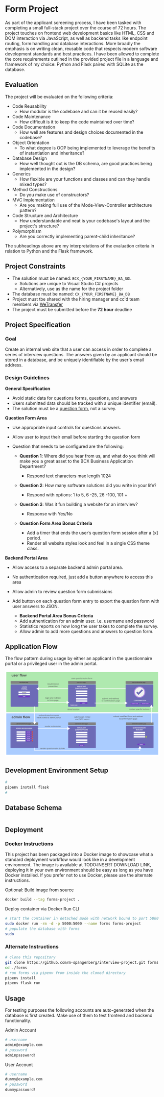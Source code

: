 # Form Project

As part of the applicant screening process, I have been tasked with completing a small full-stack project over the course of 72 hours. The project touches on frontend web development basics like HTML, CSS and DOM interaction via JavaScript, as well as backend tasks like endpoint routing, form handling and database interactions. More broadly the emphasis is on writing clean, reusable code that respects modern software development standards and best practices. I have been allowed to complete the core requirements outlined in the provided project file in a language and framework of my choice: Python and Flask paired with SQLite as the database.

## Evaluation

The project will be evaluated on the following criteria:

* Code Reusability
  * How modular is the codebase and can it be reused easily?
* Code Maintenance
  * How difficult is it to keep the code maintained over time?
* Code Documentation
  * How well are features and design choices documented in the codebase?
* Object Orientation
  * To what degree is OOP being implemented to leverage the benefits of instantiation and inheritance?
* Database Design
  * How well thought out is the DB schema, are good practices being implemented in the design?
* Generics
  * How flexible are your functions and classes and can they handle mixed types?
* Method Constructions
  * Do you make use of constructors?
* MVC Implementation
  * Are you making full use of the Mode-View-Controller architecture pattern?
* Code Structure and Architecture
  * How understandable and neat is your codebase's layout and the project's structure?
* Polymorphism
  * Are you correctly implementing parent-child inheritance?

The subheadings above are my interpretations of the evaluation criteria in relation to Python and the Flask framework.

## Project Constraints

* The solution must be named: `BCX_{YOUR_FIRSTNAME}_BA_SOL`
  * Solutions are unique to Visual Studio C# projects
  * Alternatively, use as the name for the project folder
* The database must be named: `CX_{YOUR_FIRSTNAME}_BA_DB`
* Project must tbe shared with the hiring manager and cc'd team members via [WeTransfer](https://wetransfer.com/)
* The project must be submitted before the **72 hour** deadline

## Project Specification

### Goal

Create an internal web site that a user can access in order to complete a series of interview questions. The answers given by an applicant should be stored in a database, and be uniquely identifiable by the user's email address.

### Design Guidelines

**General Specification**

* Avoid static data for questions forms, questions, and answers
* Users submitted data should be tracked with a unique identifier (email).
* The solution must be a [question form](https://www.surveymonkey.com/mp/survey-vs-questionnaire/), not a survey.

**Question Form Area**

* Use appropriate input controls for questions answers.
* Allow user to input their email before starting the question form
* Question that needs to be configured are the following:

  * **Question 1**: Where did you hear from us, and what do you think will make you a
great asset to the BCX Business Application Department?
    * Respond text characters max length 1024

  * **Question 2**: How many software solutions did you write in your life?
    * Respond with options: 1 to 5, 6 -25, 26 -100, 101 +

  * **Question 3**: Was it fun building a website for an interview?
    * Response with Yes/No

  * **Question Form Area Bonus Criteria**
    * Add a timer that ends the user’s question form session after a [x] period.
    * Render all website styles look and feel in a single CSS theme class.

**Backend Portal Area**

* Allow access to a separate backend admin portal area.
* No authentication required, just add a button anywhere to access this area
* Allow admin to review question form submissions
* Add button on each question form entry to export the question form with user answers
to JSON.

  * **Backend Portal Area Bonus Criteria**
  * Add authentication for an admin user. i.e. username and password
  * Statistics reports on how long the user takes to complete the survey.
  * Allow admin to add more questions and answers to question form.

## Application Flow

The flow pattern during usage by either an applicant in the questionnaire portal or a privileged user in the admin portal.

![Interview Project Flow Illustration](/readme/interview-project-flow.svg)


## Development Environment Setup

```bash
# 
pipenv install flask
#

```

## Database Schema

```sql
```

## Deployment

### Docker Instructions

This project has been packaged into a Docker image to showcase what a standard deployment workflow would look like in a development environment. The image is available at TODO:INSERT DOWNLOAD LINK, deploying it in your own environment should be easy as long as you have Docker installed. If you prefer not to use Docker, please use the alternate instructions.

Optional: Build image from source

```bash
docker build --tag forms-project .
```

Deploy container via Docker Run CLI

```bash
# start the container in detached mode with network bound to port 5000 and destroy it on exit
sudo docker run -rm -d -p 5000:5000 --name forms forms-project
# populate the database with forms
sudo 
```

### Alternate Instructions

```bash
# clone this repository
git clone https://github.com/m-spangenberg/interview-project.git forms
cd ./forms
# run forms via pipenv from inside the cloned directory
pipenv install
pipenv flask run
```

## Usage

For testing purposes the following accounts are auto-generated when the database is first created. Make use of them to test frontend and backend functionality.

Admin Account

```bash
# username
admin@example.com
# password
adminpassword!
```

User Account

```bash
# username
dummy@example.com
# password
dummypassword!
```